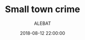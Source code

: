 ---
layout: project
title:  "Small town crime"
date:   2018-08-12 22:00:00
author: ALEBAT
categories:
- project
img: 3.jpg
thumb: 3.jpg
carousel:
- 3.jpg
---